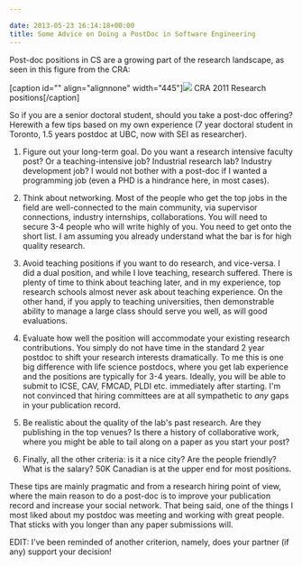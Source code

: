 ```yaml
---

date: 2013-05-23 16:14:18+00:00
title: Some Advice on Doing a PostDoc in Software Engineering
---
```


Post-doc positions in CS are a growing part of the research landscape, as seen in this figure from the CRA:

[caption id="" align="alignnone" width="445"][![](http://www.cccblog.org/wp-content/uploads/2011/05/figure21.png)](http://www.cccblog.org/wp-content/uploads/2011/05/figure21.png) CRA 2011 Research positions[/caption]

So if you are a senior doctoral student, should you take a post-doc offering? Herewith a few tips based on my own experience (7 year doctoral student in Toronto, 1.5 years postdoc at UBC, now with SEI as researcher).

1. Figure out your long-term goal. Do you want a research intensive faculty post? Or a teaching-intensive job? Industrial research lab? Industry development job? I would not bother with a post-doc if I wanted a programming job (even a PHD is a hindrance here, in most cases).

2. Think about networking. Most of the people who get the top jobs in the field are well-connected to the main community, via supervisor connections, industry internships, collaborations. You will need to secure 3-4 people who will write highly of you. You need to get onto the short list. I am assuming you already understand what the bar is for high quality research.

3. Avoid teaching positions if you want to do research, and vice-versa. I did a dual position, and while I love teaching, research suffered. There is plenty of time to think about teaching later, and in my experience, top research schools almost never ask about teaching experience. On the other hand, if you apply to teaching universities, then demonstrable ability to manage a large class should serve you well, as will good evaluations.

4. Evaluate how well the position will accommodate your existing research contributions. You simply do not have time in the standard 2 year postdoc to shift your research interests dramatically. To me this is one big difference with life science postdocs, where you get lab experience and the positions are typically for 3-4 years. Ideally, you will be able to submit to ICSE, CAV, FMCAD, PLDI etc. immediately after starting. I'm not convinced that hiring committees are at all sympathetic to *any* gaps in your publication record.

5. Be realistic about the quality of the lab's past research. Are they publishing in the top venues? Is there a history of collaborative work, where you might be able to tail along on a paper as you start your post?

6. Finally, all the other criteria: is it a nice city? Are the people friendly? What is the salary? 50K Canadian is at the upper end for most positions.

These tips are mainly pragmatic and from a research hiring point of view, where the main reason to do a post-doc is to improve your publication record and increase your social network. That being said, one of the things I most liked about my postdoc was meeting and working with great people. That sticks with you longer than any paper submissions will.

EDIT: I've been reminded of another criterion, namely, does your partner (if any) support your decision!
